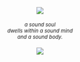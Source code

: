 <p align="center">
  <img align="center" src="https://carcuvorous.carrd.co/assets/images/gallery02/bcf13283.png?v=b471a82b">
    <br/>
    <br/>
  <I><sub>a sound soul</sub></I>
    <br/>
  <I><sub>dwells within a sound mind</sub></I>
    <br/>
  <I><sub>and a sound body.</sub></I>
    <br/>
    <br/>
  <img align="center" src="https://komarev.com/ghpvc/?username=s0ulevans&color=6e1111&style=plastic&label=༒︎+kishin+souls+≬+&abbreviated=true">
</p>
